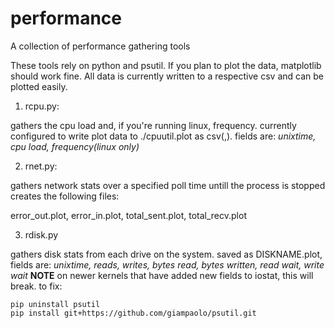 # performance
A collection of performance gathering tools

These tools rely on python and psutil. If you plan to plot the data,
matplotlib should work fine. All data is currently written to a
respective csv and can be plotted easily.



1. rcpu.py:

gathers the cpu load and, if you're running linux, frequency.
currently configured to write plot data to ./cpuutil.plot as csv(,). fields are:
*unixtime, cpu load, frequency(linux only)*


2. rnet.py:

gathers network stats over a specified poll time untill the process is stopped
creates the following files:

error_out.plot, error_in.plot, total_sent.plot, total_recv.plot

3. rdisk.py

gathers disk stats from each drive on the system. saved as DISKNAME.plot, fields are:
*unixtime, reads, writes, bytes read, bytes written, read wait, write wait*
**NOTE** on newer kernels that have added new fields to iostat, this will break. to fix:
```
pip uninstall psutil
pip install git+https://github.com/giampaolo/psutil.git
```

